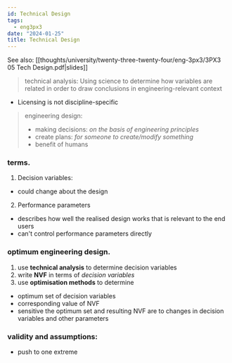 ```yaml
---
id: Technical Design
tags:
  - eng3px3
date: "2024-01-25"
title: Technical Design
---
```


See also: [[thoughts/university/twenty-three-twenty-four/eng-3px3/3PX3 05 Tech Design.pdf|slides]]

> technical analysis: Using science to determine how variables are related in order to draw conclusions in engineering-relevant context

- Licensing is not discipline-specific

> engineering design:
>
> - making decisions: _on the basis of engineering principles_
> - create plans: _for someone to create/modify something_
> - benefit of humans

### terms.

1. Decision variables:

- could change about the design

2. Performance parameters

- describes how well the realised design works that is relevant to the end users
- can't control performance parameters directly

### optimum engineering design.

1. use **technical analysis** to determine decision variables
2. write **NVF** in terms of _decision variables_
3. use **optimisation methods** to determine

- optimum set of decision variables
- corresponding value of NVF
- sensitive the optimum set and resulting NVF are to changes in decision variables and other parameters

### validity and assumptions:

- push to one extreme
